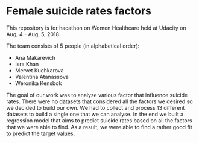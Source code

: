 # Female suicide rates factors 

This repository is for hacathon on Women Healthcare held at Udacity on Aug, 4 - Aug, 5, 2018.

The team consists of 5 people (in alphabetical order): 
- Ana Makarevich 
- Isra Khan
- Mervet Kuchkarova
- Valentina Atanassova
- Weronika Kensbok

The goal of our work was to analyze various factor that influence suicide rates. There were no datasets that considered all the factors we desired so we decided to build our own. We had to collect and process 13 different datasets to build a single one that we can analyse. 
In the end we built a regression model that aims to predict suicide rates based on all the factors that we were able to find. 
As a result, we were able to find a rather good fit to predict the target values. 

